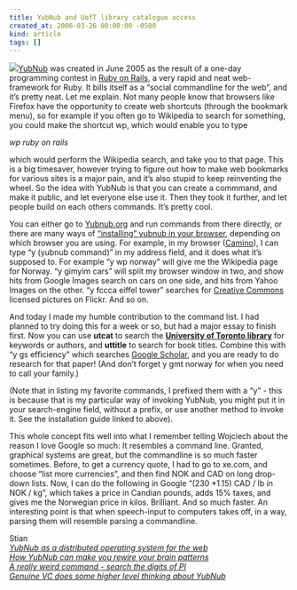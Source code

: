 ```yaml
---
title: YubNub and UofT library catalogue access
created_at: 2006-03-26 00:00:00 -0500
kind: article
tags: []
---
```


![](http://yubutils.sourceforge.net/images/logo.jpg)[YubNub](http://en.wikipedia.org/wiki/YubNub)
was created in June 2005 as the result of a one-day programming contest
in [Ruby on Rails](http://en.wikipedia.org/wiki/Ruby_on_Rails), a very
rapid and neat web-framework for Ruby. It bills itself as a “social
commandline for the web”, and it’s pretty neat. Let me explain. Not many
people know that browsers like Firefox have the opportunity to create
web shortcuts (through the bookmark menu), so for example if you often
go to Wikipedia to search for something, you could make the shortcut wp,
which would enable you to type

*wp ruby on rails*

which would perform the Wikipedia search, and take you to that page.
This is a big timesaver, however trying to figure out how to make web
bookmarks for various sites is a major pain, and it’s also stupid to
keep reinventing the wheel. So the idea with YubNub is that you can
create a commmand, and make it public, and let everyone else use it.
Then they took it further, and let people build on each others commands.
It’s pretty cool.

You can either go to [Yubnub.org](http://www.yubnub.org) and run
commands from there directly, or there are many ways of [“installing”
yubnub in your
browser](http://www.yubnub.org/documentation/describe_installation),
depending on which browser you are using. For example, in my browser
([Camino](http://www.caminobrowser.org)), I can type “y (yubnub
command)” in my address field, and it does what it’s supposed to. For
example “y wp norway” will give me the Wikipedia page for Norway. “y
gimyim cars” will split my browser window in two, and show hits from
Google Images search on cars on one side, and hits from Yahoo Images on
the other. “y fccca eiffel tower” searches for [Creative
Commons](http://www.creativecommons.org) licensed pictures on Flickr.
And so on.

And today I made my humble contribution to the command list. I had
planned to try doing this for a week or so, but had a major essay to
finish first. Now you can use **utcat** to search the **[University of
Toronto library](http://main.library.utoronto.ca)** for keywords or
authors, and **uttitle** to search for book titles. Combine this with “y
gs efficiency” which searches [Google
Scholar](http://scholar.google.com), and you are ready to do research
for that paper! (And don’t forget y gmt norway for when you need to call
your family.)

(Note that in listing my favorite commands, I prefixed them with a “y” -
this is because that is my particular way of invoking YubNub, you might
put it in your search-engine field, without a prefix, or use another
method to invoke it. See the installation guide linked to above).

This whole concept fits well into what I remember telling Wojciech about
the reason I love Google so much: It resembles a command line. Granted,
graphical systems are great, but the commandline is so much faster
sometimes. Before, to get a currency quote, I had to go to xe.com, and
choose “list more currencies”, and then find NOK and CAD on long
drop-down lists. Now, I can do the following in Google “(230 \*1.15) CAD
/ lb in NOK / kg”, which takes a price in Candian pounds, adds 15%
taxes, and gives me the Norwegian price in kilos. Brilliant. And so much
faster. An interesting point is that when speech-input to computers
takes off, in a way, parsing them will resemble parsing a commandline.

Stian\
 *[YubNub as a distributed operating system for the web\
](http://www.nivi.com/blog/article/rss-is-the-tcpip-of-web-20-ii-yubnub/)[How
YubNub can make you rewire your brain
patterns](http://yubnub.blogspot.com/2006/03/yubnub-is-rewiring-my-thought-paths.html)\
 [A really weird command - search the digits of
PI](http://nivi.com/blog/article/my-first-yubnub-command)\
 [Genuine VC does some higher level thinking about
YubNub](http://www.genuinevc.com/archives/2005/09/thinking_about.htm)*
